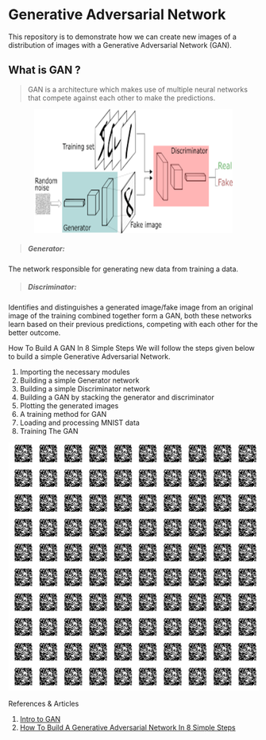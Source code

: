 # Generative Adversarial Network
This repository is to demonstrate how we can create new images of a distribution of images with a Generative Adversarial Network (GAN).


## What is GAN ?
> GAN is a architecture which makes use of multiple neural networks that compete against each other to make the predictions.


<p  align="center"><img src="gan.png" alt="Coder GIF" width="400" height="250">

> ##### Generator:
The network responsible for generating new data from training a data.

> ##### Discriminator:
Identifies and distinguishes a generated image/fake image from an original image of the training combined together form a GAN, both these networks learn based on their previous predictions, competing with each other for the better outcome.


How To Build A GAN In 8 Simple Steps
We will follow the steps given below to build a simple Generative Adversarial Network.

1. Importing the necessary modules
2. Building a simple Generator network
3. Building a simple Discriminator network
4. Building a GAN by stacking the generator and discriminator
5. Plotting the generated images
6. A training method for GAN
7. Loading and processing MNIST data
8. Training The GAN

<p  align="center"><img src="GAN_images_output.png" alt="Coder GIF" width="600" height="500">

References & Articles
1. [Intro to GAN](https://gkadusumilli.github.io/Intro_to_GAN/)
2. [How To Build A Generative Adversarial Network In 8 Simple Steps](https://analyticsindiamag.com/how-to-build-a-generative-adversarial-network-in-8-simple-steps/)
